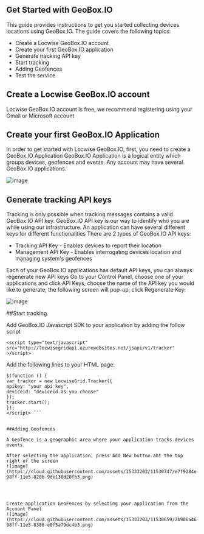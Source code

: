 

Get Started with GeoBox.IO
--------------------------
This guide provides instructions to get you started collecting devices locations using GeoBox.IO. The guide covers the following topics:

* Create a Locwise GeoBox.IO account
* Create your first GeoBox.IO application
* Generate tracking API key
* Start tracking
* Adding Geofences
* Test the service

## Create a Locwise GeoBox.IO account
Locwise GeoBox.IO account is free, we recommend registering using your Gmail or Microsoft account
## Create your first GeoBox.IO Application
In order to get started with Locwise GeoBox.IO, first, you need to create a GeoBox.IO Application
GeoBox.IO Application is a logical entity which groups devices, geofences and events.
Any account may have several GeoBox.IO applications. 

![image](https://cloud.githubusercontent.com/assets/15333203/11377781/6e322598-92f0-11e5-8f37-f7059d0b07b4.png)
## Generate tracking API keys
Tracking is only possible when tracking messages contains a valid GeoBox.IO API key. 
GeoBox.IO API key is our way to identify who you are while using our infrastructure.
An application can have several different keys for different functionalities 
There are 2 types of GeoBox.IO API keys:
- Tracking API Key - Enables devices to report their location
- Management API Key - Enables interrogating devices location and managing system's geofences

Each of your GeoBox.IO applications has default API keys, you can always regenerate new API keys
Go to your Control Panel, choose one of your applications and click API Keys, choose the name of the API key you would like to generate, the following screen will pop-up, click Regenerate Key:

![image](https://cloud.githubusercontent.com/assets/15333203/11377889/1229757a-92f1-11e5-8182-5ff95da9a2c8.png)

 
##Start tracking

Add GeoBox.IO Javascript SDK to your application by adding the follow script

``` <script type="text/javascript" src="http://locwisegridapi.azurewebsites.net/jsapi/v1/tracker" >/script> ```

Add the following lines to your HTML page:

``` <script type="text/javascript">
$(function () {
var tracker = new LocwiseGrid.Tracker({
apikey: "your api key",
deviceid: "deviceid as you choose"
});
tracker.start();
});
</script> ```


##Adding Geofences

A Geofence is a geographic area where your application tracks devices events

After selecting the application, press Add New button aht the top right of the screen
![image](https://cloud.githubusercontent.com/assets/15333203/11530747/e7f9284e-98ff-11e5-820b-9de130d20fb3.png)




Create application GeoFences by selecting your application from the Account Panel
![image](https://cloud.githubusercontent.com/assets/15333203/11530659/2b906a46-98ff-11e5-8386-e8f5a79dc4b3.png)
